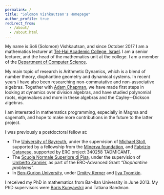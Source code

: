 ```yaml
---
permalink: /
title: "Solomon Vishkautsan's Homepage"
author_profile: true
redirect_from: 
  - /about/
  - /about.html
---
```

My name is Soli (Solomon) Vishkautsan, and since October 2017 I am a mathematics lecturer at [Tel-Hai Academic College, Israel](https://telhai.ac.il).
I am a senior lecturer, and the head of the mathematics unit at the college. I am a member of the [Department of Computer Science](https://cs.telhai.ac.il/). 

My main topic of research is Arithmetic Dynamics, which is a blend of number theory, diophantine geometry and dynamical systems. 
In recent years I have also been researching non-commutative and non-associative algebras. 
Together with [Adam Chapman](https://sites.google.com/site/adamchapmanmain/), we have made first steps in looking at dynamics over division algebras, and have studied polynomial roots, eigenvalues and more in these algebras and the Cayley--Dickson algebras.

I am interested in mathematics programming, especially in Magma and sagemath, and hope to make more contributions in the future to the latter project. 


I was previously a postdoctoral fellow at:

- The [University of Bayreuth](https://www.uni-bayreuth.de), under the supervision of [Michael Stoll](https://www.mathe2.uni-bayreuth.de/stoll/), supported by a fellowship from the [Minerva foundation](https://www.minerva.mpg.de), and [Fabrizio Catanese](https://www.mathe8.uni-bayreuth.de/de/team/prof-fabrizio-catanese/index.php), supported by ERC project 340258 TADMICAMT.
- The [Scuola Normale Superiore di Pisa](https://www.sns.it/en), under the supervision of [Umberto Zannier](https://people.sns.it/en/zanieru/), as part of the ERC-Advanced Grant *“Diophantine problems”*.
- In [Ben-Gurion University](https://bgu.ac.il), under [Dmitry Kerner](https://www.bgu.ac.il/staff-members-main-lobby/staffmemberslobby/kernerdm/) and [Ilya Tyomkin](https://math.bgu.ac.il/~tyomkin/).

I received my PhD in mathematics from Bar-Ilan University in June 2013. My PhD supervisors were [Boris Kunyavskii](https://u.math.biu.ac.il/~kunyav/) and Tatiana Bandman.

